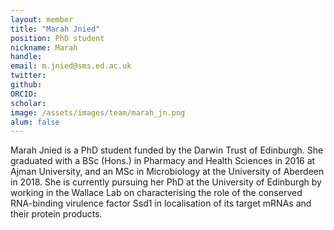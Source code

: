 ```yaml
---
layout: member
title: "Marah Jnied"
position: PhD student
nickname: Marah
handle: 
email: m.jnied@sms.ed.ac.uk
twitter: 
github: 
ORCID: 
scholar: 
image: /assets/images/team/marah_jn.png
alum: false
---
```


Marah Jnied is a PhD student funded by the Darwin Trust of Edinburgh.
She graduated with a BSc (Hons.) in Pharmacy and Health Sciences in 2016 at Ajman University, and an MSc in Microbiology at the University of Aberdeen in 2018. She is currently pursuing her PhD at the University of Edinburgh by working in the Wallace Lab on characterising the role of the conserved RNA-binding virulence factor Ssd1 in localisation of its target mRNAs and their protein products. 


